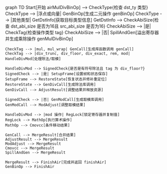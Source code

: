 graph TD
    Start[开始 airMulDivBinOp] --> CheckType{检查 dst_ty 类型}
    CheckType --> |浮点或向量| GenBinOp[生成二元操作 genBinOp]
    CheckType --> |其他类型| GetDstInfo[获取目标类型信息]
    GetDstInfo --> CheckAbiSize{检查 dst_abi_size 是否为16且 src_abi_size 是否为16}
    CheckAbiSize --> |是| CheckTag{检查操作类型 tag}
    CheckAbiSize --> |否| SpillAndGen[溢出寄存器并生成乘除操作 genMulDivBinOp]
    
    CheckTag --> |mul, mul_wrap| GenCall[生成库函数调用 genCall]
    CheckTag --> |div_trunc, div_floor, div_exact, rem, mod| HandleDivMod[处理除法/取模]
    
    HandleDivMod --> SignedCheck{是否是有符号除法且 tag 为 div_floor?}
    SignedCheck --> |是| SetupFrame[设置帧和状态保存]
    SetupFrame --> RestoreState[恢复状态并修补重定位]
    RestoreState --> GenDivCall[生成除法库调用]
    GenDivCall --> AdjustResult[调整结果并释放资源]
    
    SignedCheck --> |否| GenModCall[生成取模库调用]
    GenModCall --> ModAdjust[调整取模结果]
    
    HandleDivMod --> |mod 操作| RegLock[锁定寄存器并复制值]
    RegLock --> MathOp[执行算术操作]
    MathOp --> Cmovcc[条件移动结果]
    
    GenCall --> MergeResult[合并结果]
    AdjustResult --> MergeResult
    ModAdjust --> MergeResult
    Cmovcc --> MergeResult
    SpillAndGen --> MergeResult
    
    MergeResult --> FinishAir[完成并返回 finishAir]
    GenBinOp --> FinishAir
